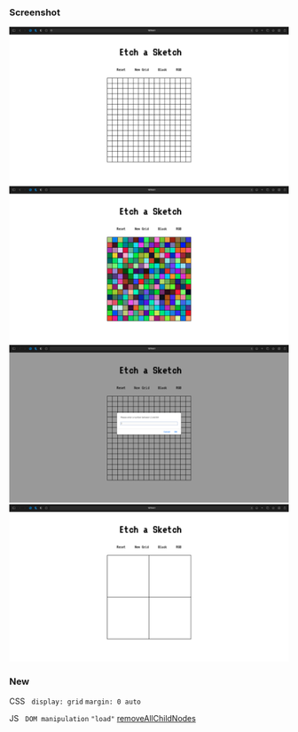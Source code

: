 ### Screenshot

<img src = "images/screenshot1.png">

<img src = "images/screenshot2.png">

<img src = "images/screenshot3.png">

<img src = "images/screenshot4.png">

### New 

CSS &nbsp; ```display: grid``` ```margin: 0 auto``` 

JS &nbsp; ```DOM manipulation``` ```"load"``` <a href = "https://www.javascripttutorial.net/dom/manipulating/remove-all-child-nodes/">removeAllChildNodes</a>